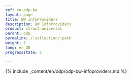 ```yaml
---
ref: xu-odp-bw
layout: page
title: BW InfoProviders
description: BW InfoProviders
product: xtract-universal
parent: odp
permalink: /:collection/:path
weight: 5
lang: en_GB
progressstate: 5

---
```



{% include _content/en/odp/odp-bw-infoproviders.md %} 